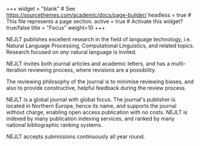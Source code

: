 +++
widget = "blank"  # See https://sourcethemes.com/academic/docs/page-builder/
headless = true  # This file represents a page section.
active = true  # Activate this widget? true/false
title = "Focus"
weight=10
+++


NEJLT publishes excellent research in the field of language technology, i.e. Natural Language Processing, Computational Linguistics, and related topics. Research focused on *any* natural language is invited.

NEJLT invites both journal articles and academic letters, and has a multi-iteration reviewing process, where revisions are a possibility.

The reviewing philosophy of the journal is to minimise reviewing biases, and also to provide constructive, helpful feedback during the review process.

NEJLT is a global journal with global focus. The journal's publisher is located in Northern Europe, hence its name, and supports the journal without charge, enabling open access publication with no costs. NEJLT is indexed by many publication indexing services, and ranked by many national bibliographic ranking systems.

NEJLT accepts submissions continuously all year round.
